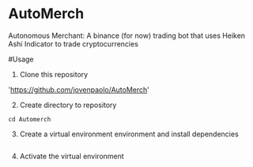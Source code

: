 # AutoMerch

Autonomous Merchant: A binance (for now) trading bot that uses Heiken Ashi Indicator to trade cryptocurrencies

#Usage

1. Clone this repository

'https://github.com/jovenpaolo/AutoMerch'

2. Create directory to repository

```
cd Automerch
```

3. Create a virtual environment environment and install dependencies

```

```

4. Activate the virtual environment

```
